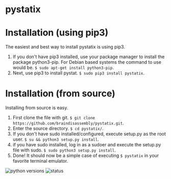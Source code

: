 pystatix
========

Installation (using pip3)
=========================

The easiest and best way to install pystatix is using pip3.

1. If you don't have pip3 installed, use your package manager to install the package python3-pip. For Debian based systems
   the command to use would be. `$ sudo apt-get install python3-pip`.
2. Next, use pip3 to install pystat. `$ sudo pip3 install pystatix`.

Installation (from source)
==========================

Installing from source is easy.

1. First clone the file with git. `$ git clone https://github.com/braindisassembly/pystatix.git`.
2. Enter the source directory. `$ cd pystatix/`.
3. If you don't have sudo installed/configured, execute setup.py as the root user. `$ su && python3 setup.py install`.
4. if you have sudo installed, log in as a sudoer and execute the setup.py file with sudo. `$ sudo python3 setup.py install`.
5. Done! It should now be a simple case of executing `$ pystatix` in your favorite terminal emulator.

![python versions](http://badge.kloud51.com/pypi/py_versions/mocket.png) ![status](http://badge.kloud51.com/pypi/s/mocket.png)

